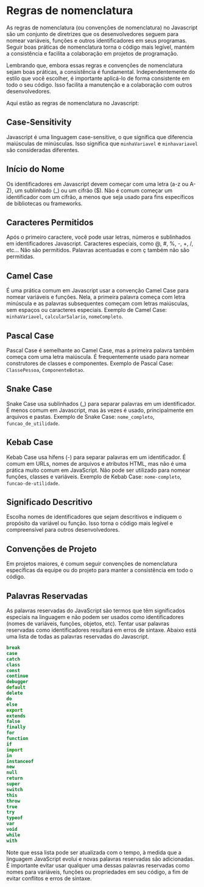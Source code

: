 # Regras de nomenclatura

As regras de nomenclatura (ou convenções de nomenclatura) no Javascript são um conjunto de diretrizes que os desenvolvedores seguem para nomear variáveis, funções e outros identificadores em seus programas. Seguir boas práticas de nomenclatura torna o código mais legível, mantém a consistência e facilita a colaboração em projetos de programação.

Lembrando que, embora essas regras e convenções de nomenclatura sejam boas práticas, a consistência é fundamental. Independentemente do estilo que você escolher, é importante aplicá-lo de forma consistente em todo o seu código. Isso facilita a manutenção e a colaboração com outros desenvolvedores.

Aqui estão as regras de nomenclatura no Javascript:

## Case-Sensitivity

Javascript é uma linguagem case-sensitive, o que significa que diferencia maiúsculas de minúsculas. Isso significa que `minhaVariavel` e `minhavariavel` são consideradas diferentes.

## Início do Nome

Os identificadores em Javascript devem começar com uma letra (a-z ou A-Z), um sublinhado (\_) ou um cifrão ($).
Não é comum começar um identificador com um cifrão, a menos que seja usado para fins específicos de bibliotecas ou frameworks.

## Caracteres Permitidos

Após o primeiro caractere, você pode usar letras, números e sublinhados em identificadores Javascript.
Caracteres especiais, como @, #, %, -, +, /, etc... Não são permitidos. Palavras acentuadas e com ç também não são permitidas.

## Camel Case

É uma prática comum em Javascript usar a convenção Camel Case para nomear variáveis e funções. Nela, a primeira palavra começa com letra minúscula e as palavras subsequentes começam com letras maiúsculas, sem espaços ou caracteres especiais.
Exemplo de Camel Case: `minhaVariavel`, `calcularSalario`, `nomeCompleto`.

## Pascal Case

Pascal Case é semelhante ao Camel Case, mas a primeira palavra também começa com uma letra maiúscula. É frequentemente usado para nomear construtores de classes e componentes.
Exemplo de Pascal Case: `ClassePessoa`, `ComponenteBotao`.

## Snake Case

Snake Case usa sublinhados (\_) para separar palavras em um identificador.
É menos comum em Javascript, mas às vezes é usado, principalmente em arquivos e pastas.
Exemplo de Snake Case: `nome_completo`, `funcao_de_utilidade`.

## Kebab Case

Kebab Case usa hífens (-) para separar palavras em um identificador.
É comum em URLs, nomes de arquivos e atributos HTML, mas não é uma prática muito comum em JavaScript.
Não pode ser utilizado para nomear funções, classes e variáveis.
Exemplo de Kebab Case: `nome-completo`, `funcao-de-utilidade`.

## Significado Descritivo

Escolha nomes de identificadores que sejam descritivos e indiquem o propósito da variável ou função.
Isso torna o código mais legível e compreensível para outros desenvolvedores.

## Convenções de Projeto

Em projetos maiores, é comum seguir convenções de nomenclatura específicas da equipe ou do projeto para manter a consistência em todo o código.

## Palavras Reservadas

As palavras reservadas do JavaScript são termos que têm significados especiais na linguagem e não podem ser usados como identificadores (nomes de variáveis, funções, objetos, etc). Tentar usar palavras reservadas como identificadores resultará em erros de sintaxe. Abaixo está uma lista de todas as palavras reservadas do Javascript.

```js
break
case
catch
class
const
continue
debugger
default
delete
do
else
export
extends
false
finally
for
function
if
import
in
instanceof
new
null
return
super
switch
this
throw
true
try
typeof
var
void
while
with
```

Note que essa lista pode ser atualizada com o tempo, à medida que a linguagem JavaScript evolui e novas palavras reservadas são adicionadas. É importante evitar usar qualquer uma dessas palavras reservadas como nomes para variáveis, funções ou propriedades em seu código, a fim de evitar conflitos e erros de sintaxe.
